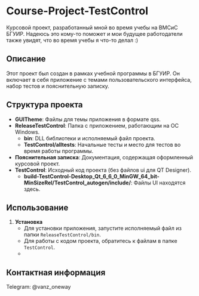 # Course-Project-TestControl

Курсовой проект, разработанный мной во время учебы на ВМСиС БГУИР. Надеюсь это кому-то поможет и мои будущее работодатели также увидят, что во время учебы я что-то делал :) 

## Описание

Этот проект был создан в рамках учебной программы в БГУИР. Он включает в себя приложение с темами пользовательского интерфейса, набор тестов и пояснительную записку.

## Структура проекта

- **GUITheme**: Файлы для темы приложения в формате qss.
- **ReleaseTestControl**: Папка с приложением, работающим на ОС Windows.
  - **bin**: DLL библиотеки и исполняемый файл проекта.
  - **TestControl/alltests**: Начальные тесты и место для тестов во время работы программы.
- **Пояснительная записка**: Документация, содержащая оформленный курсовой проект.
- **TestControl**: Исходный код проекта (без файлов ui для QT Designer).
  - **build-TestControl-Desktop_Qt_6_6_0_MinGW_64_bit-MinSizeRel/TestControl_autogen/include/**: Файлы UI находятся здесь.

## Использование

1. **Установка**
   - Для установки приложения, запустите исполняемый файл из папки `ReleaseTestControl/bin`.
   - Для работы с кодом проекта, обратитесь к файлам в папке `TestControl`.
   - 

## Контактная информация

Telegram: @vanz_oneway

